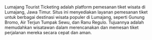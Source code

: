 Lumajang Tourist Ticketing adalah platform pemesanan tiket wisata di Lumajang, Jawa Timur. 
Situs ini menyediakan layanan pemesanan tiket untuk berbagai destinasi wisata populer di Lumajang, seperti Gunung Bromo, Air Terjun Tumpak Sewu, dan Ranu Regulo. 
Tujuannya adalah memudahkan wisatawan dalam merencanakan dan memesan tiket perjalanan mereka secara cepat dan aman.
